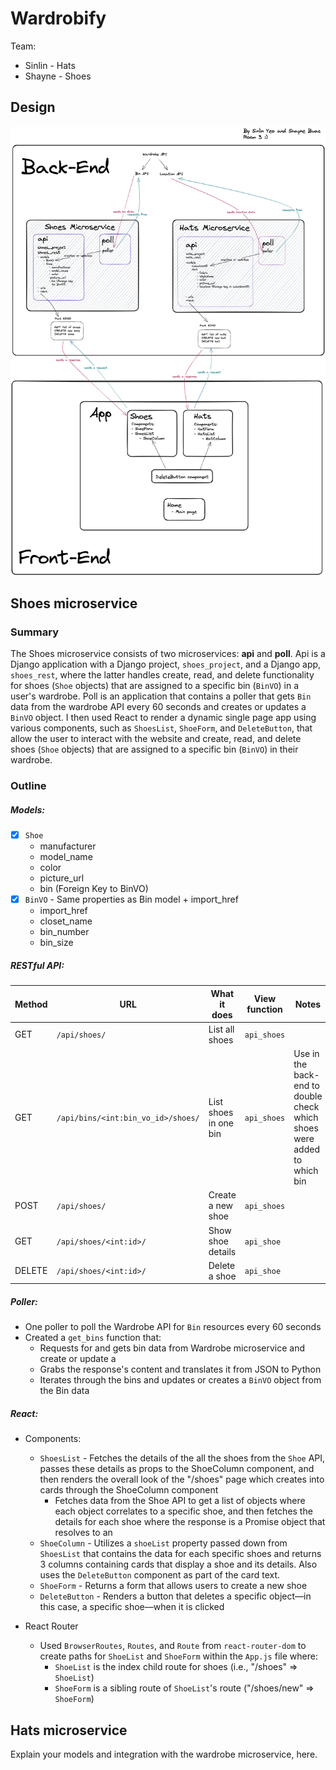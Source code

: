 # Wardrobify

Team:

* Sinlin - Hats
* Shayne - Shoes

## Design
<img src="/Microservice-Two-Shot-Diagram.png">

## Shoes microservice

### Summary
The Shoes microservice consists of two microservices: **api** and **poll**. Api is a Django application with a Django project, `shoes_project`, and a Django app, `shoes_rest`, where the latter handles create, read, and delete functionality for shoes (`Shoe` objects) that are assigned to a specific bin (`BinVO`) in a user's wardrobe. Poll is an application that contains a poller that gets `Bin` data from the wardrobe API every 60 seconds and creates or updates a `BinVO` object. I then used React to render a dynamic single page app using various components, such as `ShoesList`, `ShoeForm`, and `DeleteButton`, that allow the user to interact with the website and create, read, and delete shoes (`Shoe` objects) that are assigned to a specific bin (`BinVO`) in their wardrobe.

### Outline
##### Models:

- [x] `Shoe`
  - manufacturer
  - model_name
  - color
  - picture_url
  - bin (Foreign Key to BinVO)
- [x] `BinVO` - Same properties as Bin model + import_href
  - import_href
  - closet_name
  - bin_number
  - bin_size

##### RESTful API:

| Method | URL | What it does | View function | Notes |
| ------ | ------ | ------ | ------ | ------ |
|   GET  |    `/api/shoes/`    |    List all shoes     | `api_shoes` |
| GET | `/api/bins/<int:bin_vo_id>/shoes/` | List shoes in one bin | `api_shoes` | Use in the back-end to double check which shoes were added to which bin |
|    POST    |   `/api/shoes/`     |    Create a new shoe    | `api_shoes` |
| GET | `/api/shoes/<int:id>/` | Show shoe details | `api_shoe` |
| DELETE | `/api/shoes/<int:id>/` | Delete a shoe | `api_shoe` |

##### Poller:
- One poller to poll the Wardrobe API for `Bin` resources every 60 seconds
- Created a `get_bins` function that:
  - Requests for and gets bin data from Wardrobe microservice and create or update a
  - Grabs the response's content and translates it from JSON to Python
  - Iterates through the bins and updates or creates a `BinVO` object from the Bin data

##### React:
- Components:
  - `ShoesList` - Fetches the details of the all the shoes from the `Shoe` API, passes these details as props to the ShoeColumn component, and then renders the overall look of the "/shoes" page which creates  into cards through the ShoeColumn component
    - Fetches data from the Shoe API to get a list of objects where each object correlates to a specific shoe, and then fetches the details for each shoe where the response is a Promise object that resolves to an
  - `ShoeColumn` - Utilizes a `shoeList` property passed down from `ShoesList`  that contains the data for each specific shoes and returns 3 columns containing cards that display a shoe and its details. Also uses the `DeleteButton` component as part of the card text.
  - `ShoeForm` - Returns a form that allows users to create a new shoe
  - `DeleteButton` - Renders a button that deletes a specific object––in this case, a specific shoe––when it is clicked

- React Router
  - Used `BrowserRoutes`, `Routes`, and `Route` from  `react-router-dom` to create paths for `ShoeList` and `ShoeForm` within the `App.js` file where:
    - `ShoeList` is the index child route for shoes (i.e., "/shoes" => `ShoeList`)
    - `ShoeForm` is a sibling route of `ShoeList`'s route ("/shoes/new" => `ShoeForm`)

## Hats microservice

Explain your models and integration with the wardrobe
microservice, here.
